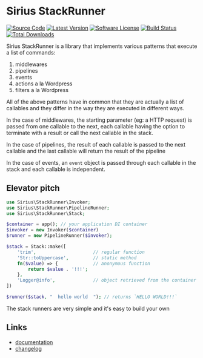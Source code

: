 # Sirius StackRunner

[![Source Code](http://img.shields.io/badge/source-siriusphp/stackrunner-blue.svg)](https://github.com/siriusphp/stackrunner)
[![Latest Version](https://img.shields.io/packagist/v/siriusphp/stackrunner.svg)](https://github.com/siriusphp/stackrunner/releases)
[![Software License](https://img.shields.io/badge/license-MIT-brightgreen.svg)](https://github.com/siriusphp/stackrunner/blob/master/LICENSE)
[![Build Status](https://github.com/siriusphp/stackrunner/workflows/CI/badge.svg)](https://github.com/siriusphp/stackrunner/actions)
[![Total Downloads](https://img.shields.io/packagist/dt/siriusphp/stackrunner.svg)](https://packagist.org/packages/siriusphp/stackrunner)

Sirius StackRunner is a library that implements various patterns that execute a list of commands:

1. middlewares
2. pipelines
3. events
4. actions a la Wordpress
5. filters a la Wordpress

All of the above patterns have in common that they are actually a list of callables and they differ in the way they are executed in different ways. 

In the case of middlewares, the starting parameter (eg: a HTTP request) is passed from one callable to the next, each 
callable having the option to terminate with a result or call the next callable in the stack. 

In the case of pipelines, the result of each callable is passed to the next callable and the last callable will return the result of the pipeline

In the case of events, an `event` object is passed through each callable in the stack and each callable is independent.

## Elevator pitch

```php
use Sirius\StackRunner\Invoker;
use Sirius\StackRunner\PipelineRunner;
use Sirius\StackRunner\Stack;

$container = app(); // your application DI container
$invoker = new Invoker($container)
$runner = new PipelineRunner($invoker);

$stack = Stack::make([
    'trim',                     // regular function
    'Str::toUppercase',         // static method
    fn($value) => {             // anonymous function
        return $value . '!!!';
    },
    'Logger@info',              // object retrieved from the container
])

$runner($stack, "  hello world  "); // returns `HELLO WORLD!!!`
```

The stack runners are very simple and it's easy to build your own

## Links

- [documentation](https://sirius.ro/php/sirius/stack_runner/)
- [changelog](CHANGELOG.md)
